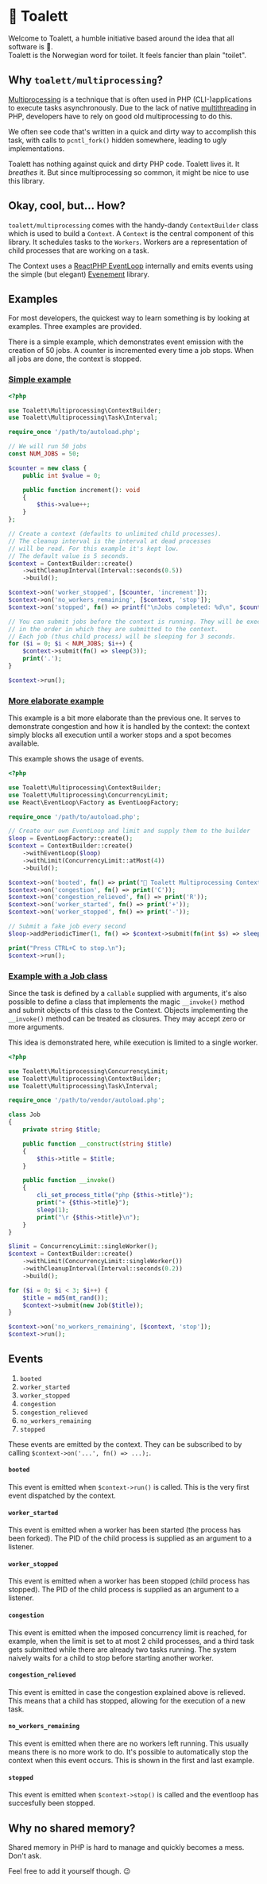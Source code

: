 # 🚽 Toalett

Welcome to Toalett, a humble initiative based around the idea that all software is 💩.  
Toalett is the Norwegian word for toilet. It feels fancier than plain "toilet".

## Why `toalett/multiprocessing`?
[Multiprocessing](https://nl.wikipedia.org/wiki/Multiprocessing) is a technique that is often used in PHP (CLI-)applications to execute tasks asynchronously.
Due to the lack of native [multithreading](https://en.wikipedia.org/wiki/Multithreading_(computer_architecture)) in PHP, developers have to rely on
good old multiprocessing to do this.  

We often see code that's written in a quick and dirty way to accomplish this task, with calls to
`pcntl_fork()` hidden somewhere, leading to ugly implementations.

Toalett has nothing against quick and dirty PHP code. Toalett lives it. It _breathes_ it.
But since multiprocessing so common, it might be nice to use this library.

## Okay, cool, but... How?
`toalett/multiprocessing` comes with the handy-dandy `ContextBuilder` class which is used to build a `Context`. 
A `Context` is the central component of this library. It schedules tasks to the `Workers`. 
Workers are a representation of child processes that are working on a task.

The Context uses a [ReactPHP EventLoop](https://reactphp.org/event-loop/) internally 
and emits events using the simple (but elegant) [Evenement](https://github.com/igorw/Evenement) library.

## Examples
For most developers, the quickest way to learn something is by looking at examples. 
Three examples are provided.

There is a simple example, which demonstrates event emission with the creation of 50 jobs.
A counter is incremented every time a job stops.
When all jobs are done, the context is stopped.

### [Simple example](bin/simple_example.php)
```php
<?php

use Toalett\Multiprocessing\ContextBuilder;
use Toalett\Multiprocessing\Task\Interval;

require_once '/path/to/autoload.php';

// We will run 50 jobs
const NUM_JOBS = 50;

$counter = new class {
	public int $value = 0;

	public function increment(): void
	{
		$this->value++;
	}
};

// Create a context (defaults to unlimited child processes).
// The cleanup interval is the interval at dead processes
// will be read. For this example it's kept low. 
// The default value is 5 seconds.
$context = ContextBuilder::create()
	->withCleanupInterval(Interval::seconds(0.5))
	->build();

$context->on('worker_stopped', [$counter, 'increment']);
$context->on('no_workers_remaining', [$context, 'stop']);
$context->on('stopped', fn() => printf("\nJobs completed: %d\n", $counter->value));

// You can submit jobs before the context is running. They will be executed
// in the order in which they are submitted to the context. 
// Each job (thus child process) will be sleeping for 3 seconds.
for ($i = 0; $i < NUM_JOBS; $i++) {
	$context->submit(fn() => sleep(3));
	print('.');
}

$context->run();
```

### [More elaborate example](bin/more_elaborate_example.php)
This example is a bit more elaborate than the previous one.
It serves to demonstrate congestion and how it is handled by the context: 
the context simply blocks all execution until a worker stops and a spot becomes available.

This example shows the usage of events.
```php
<?php

use Toalett\Multiprocessing\ContextBuilder;
use Toalett\Multiprocessing\ConcurrencyLimit;
use React\EventLoop\Factory as EventLoopFactory;

require_once '/path/to/autoload.php';

// Create our own EventLoop and limit and supply them to the builder
$loop = EventLoopFactory::create();
$context = ContextBuilder::create()
	->withEventLoop($loop)
	->withLimit(ConcurrencyLimit::atMost(4))
	->build();

$context->on('booted', fn() => print("🚽 Toalett Multiprocessing Context\n"));
$context->on('congestion', fn() => print('C'));
$context->on('congestion_relieved', fn() => print('R'));
$context->on('worker_started', fn() => print('+'));
$context->on('worker_stopped', fn() => print('-'));

// Submit a fake job every second
$loop->addPeriodicTimer(1, fn() => $context->submit(fn(int $s) => sleep($s), random_int(0, 10)));

print("Press CTRL+C to stop.\n");
$context->run();

```

### [Example with a Job class](bin/example_with_job_class.php)
Since the task is defined by a `callable` supplied with arguments, it's also possible to 
define a class that implements the magic `__invoke()` method and submit objects of this 
class to the Context. Objects implementing the `__invoke()` method can be treated as 
closures. They may accept zero or more arguments. 

This idea is demonstrated here, while execution is limited to a single worker.
```php
<?php

use Toalett\Multiprocessing\ConcurrencyLimit;
use Toalett\Multiprocessing\ContextBuilder;
use Toalett\Multiprocessing\Task\Interval;

require_once '/path/to/vendor/autoload.php';

class Job
{
	private string $title;

	public function __construct(string $title)
	{
		$this->title = $title;
	}

	public function __invoke()
	{
		cli_set_process_title("php {$this->title}");
		print("+ {$this->title}");
		sleep(1);
		print("\r {$this->title}\n");
	}
}

$limit = ConcurrencyLimit::singleWorker();
$context = ContextBuilder::create()
	->withLimit(ConcurrencyLimit::singleWorker())
	->withCleanupInterval(Interval::seconds(0.2))
	->build();

for ($i = 0; $i < 3; $i++) {
	$title = md5(mt_rand());
	$context->submit(new Job($title));
}

$context->on('no_workers_remaining', [$context, 'stop']);
$context->run();
```

## Events

1. `booted`
1. `worker_started`
1. `worker_stopped`
1. `congestion`
1. `congestion_relieved`
1. `no_workers_remaining`
1. `stopped`

These events are emitted by the context. 
They can be subscribed to by calling `$context->on('...', fn() => ...);`.

#### `booted`
This event is emitted when `$context->run()` is called.
This is the very first event dispatched by the context.

#### `worker_started`
This event is emitted when a worker has been started (the process has been forked).
The PID of the child process is supplied as an argument to a listener.

#### `worker_stopped`
This event is emitted when a worker has been stopped (child process has stopped).
The PID of the child process is supplied as an argument to a listener.

#### `congestion`
This event is emitted when the imposed concurrency limit is reached, for example, 
when the limit is set to at most 2 child processes, and a third task gets submitted
while there are already two tasks running. 
The system naively waits for a child to stop before starting another worker.

#### `congestion_relieved`
This event is emitted in case the congestion explained above is relieved. 
This means that a child has stopped, allowing for the execution of a new task.

#### `no_workers_remaining`
This event is emitted when there are no workers left running. 
This usually means there is no more work to do. 
It's possible to automatically stop the context when this event occurs. 
This is shown in the first and last example.

#### `stopped`
This event is emitted when `$context->stop()` is called and the eventloop has
succesfully been stopped.

## Why no shared memory?
Shared memory in PHP is hard to manage and quickly becomes a mess. Don't ask.

Feel free to add it yourself though. 😉
